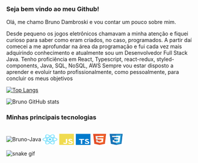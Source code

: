 ### Seja bem vindo ao meu Github!

Olá, me chamo Bruno Dambroski e vou contar um pouco sobre mim.

Desde pequeno os jogos eletrônicos chamavam a minha atenção e fiquei curioso para saber como eram criados, no caso, programados.
A partir daí comecei a me aprofundar na área da programação e fui cada vez mais adquirindo conhecimento e atualmente sou um Desenvolvedor Full Stack Java.
Tenho proficiência em React, Typescript, react-redux, styled-components, Java, SQL, NoSQL, AWS
Sempre vou estar disposto a aprender e evoluir tanto profissionalmente, como pessoalmente, para concluir os meus objetivos

[![Top Langs](https://github-readme-stats.vercel.app/api/top-langs/?username=bru3414&layout=compact)](https://github.com/bru3414/github-readme-stats)

![Bruno GitHub stats](https://github-readme-stats.vercel.app/api?username=bru3414&show_icons=true&theme=dracula)

### Minhas principais tecnologias
<div style="display: inline_block"><br>
  <img align="center" alt="Bruno-Java" height="30" width="40" src="https://cdn.jsdelivr.net/gh/devicons/devicon@latest/icons/java/java-original.svg">
  <img align="center" alt="Bruno-React" height="30" width="40" src="https://raw.githubusercontent.com/devicons/devicon/master/icons/react/react-original.svg">
  <img align="center" alt="Bruno-Js" height="30" width="40" src="https://raw.githubusercontent.com/devicons/devicon/master/icons/javascript/javascript-plain.svg">
  <img align="center" alt="Bruno-Ts" height="30" width="40" src="https://raw.githubusercontent.com/devicons/devicon/master/icons/typescript/typescript-plain.svg">
  <img align="center" alt="Bruno-HTML" height="30" width="40" src="https://raw.githubusercontent.com/devicons/devicon/master/icons/html5/html5-original.svg">
  <img align="center" alt="Bruno-CSS" height="30" width="40" src="https://raw.githubusercontent.com/devicons/devicon/master/icons/css3/css3-original.svg">
</div>

![snake gif](https://github.com/SEU_USUARIO/SEU_REPOSITORIO/blob/output/github-contribution-grid-snake.svg)
